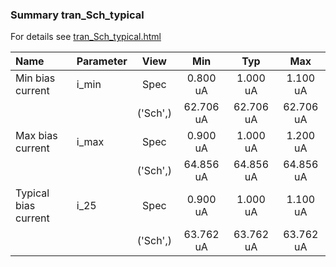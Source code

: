 ### Summary tran_Sch_typical

For details see <a href='tran_Sch_typical.html'>tran_Sch_typical.html</a>

|**Name**|**Parameter**|**View**|**Min** | **Typ** | **Max**|
|:---|:---|:---:|:---:|:---:|:---:|
|Min bias current|i\_min | Spec | 0.800 uA | 1.000 uA | 1.100 uA |
| | | ('Sch',)|62.706 uA | 62.706 uA | 62.706 uA |
|Max bias current|i\_max | Spec | 0.900 uA | 1.000 uA | 1.200 uA |
| | | ('Sch',)|64.856 uA | 64.856 uA | 64.856 uA |
|Typical bias current|i\_25 | Spec | 0.900 uA | 1.000 uA | 1.100 uA |
| | | ('Sch',)|63.762 uA | 63.762 uA | 63.762 uA |
